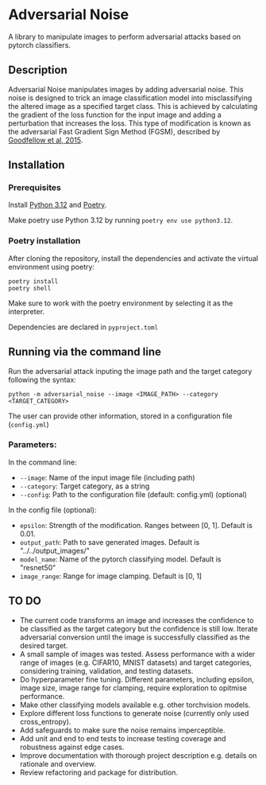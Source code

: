 # Adversarial Noise

A library to manipulate images to perform adversarial attacks based on pytorch classifiers.

## Description

Adversarial Noise manipulates images by adding adversarial noise. This noise is designed to trick an image classification model into misclassifying the altered image as a specified target class. This is achieved by calculating the gradient of the loss function for the input image and adding a perturbation that increases the loss. This type of modification is known as the adversarial Fast Gradient Sign Method (FGSM), described by [Goodfellow et al, 2015](https://arxiv.org/pdf/1412.6572).


## Installation

### Prerequisites
Install [Python 3.12](https://www.python.org/downloads/release/python-3127/) and [Poetry](https://python-poetry.org/docs/#installation).

Make poetry use Python 3.12 by running `poetry env use python3.12`.

### Poetry installation

After cloning the repository, install the dependencies and activate the virtual environment using poetry:

```
poetry install
poetry shell
````

Make sure to work with the poetry environment by selecting it as the interpreter. 

Dependencies are declared in `pyproject.toml`

## Running via the command line

Run the adversarial attack inputing the image path and the target category following the syntax:

``````
python -m adversarial_noise --image <IMAGE_PATH> --category <TARGET_CATEGORY>
``````

The user can provide other information, stored in a configuration file (`config.yml`)

### Parameters:

In the command line:
* `--image`: Name of the input image file (including path)
* `--category`: Target category, as a string
* `--config`: Path to the configuration file (default: config.yml) (optional)

In the config file (optional):
* `epsilon`: Strength of the modification. Ranges between [0, 1]. Default is 0.01.
* `output_path`: Path to save generated images. Default is "../../output_images/"
* `model_name`: Name of the pytorch classifying model. Default is "resnet50"
* `image_range`: Range for image clamping. Default is [0, 1]

## TO DO
* The current code transforms an image and increases the confidence to be classified as the target category but the confidence is still low. Iterate adversarial conversion until the image is successfully classified as the desired target.
* A small sample of images was tested. Assess performance with a wider range of images (e.g. CIFAR10, MNIST datasets) and target categories, considering training, validation, and testing datasets.
* Do hyperparameter fine tuning. Different parameters, including epsilon, image size, image range for clamping, require exploration to opitmise performance. 
* Make other classifying models available e.g. other torchvision models.
* Explore different loss functions to generate noise (currently only used cross_entropy).
* Add safeguards to make sure the noise remains imperceptible.
* Add unit and end to end tests to increase testing coverage and robustness against edge cases.
* Improve documentation with thorough project description e.g. details on rationale and overview.
* Review refactoring and package for distribution.




